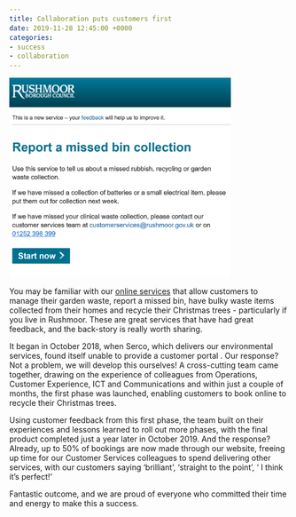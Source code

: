 ```yaml
---
title: Collaboration puts customers first
date: 2019-11-28 12:45:00 +0000
categories: 
- success
- collaboration
---
```


<img src="/uploads/missed%20bin.PNG" width=400>

You may be familiar with our [online services](https://environment.rushmoor.gov.uk/) that allow customers to manage their garden waste, report a missed bin, have bulky waste items collected from their homes and recycle their Christmas trees - particularly if you live in Rushmoor. These are great services that have had great feedback, and the back-story is really worth sharing.
 
It began in October 2018, when Serco, which delivers our environmental services, found itself unable to provide a customer portal . Our response? Not a problem, we will develop this ourselves! A cross-cutting team came together, drawing on the experience of colleagues from Operations, Customer Experience, ICT and Communications and within just a couple of months, the first phase was launched, enabling customers to book online to recycle their Christmas trees.
 
Using customer feedback from this first phase, the team built on their experiences and lessons learned to roll out more phases, with the final product completed just a year later in October 2019. And the response? Already, up to 50% of  bookings are now made through our website, freeing up time for our Customer Services colleagues to spend delivering other services, with our customers saying ‘brilliant’, ‘straight to the point’, ‘ I think it’s perfect!’
 
Fantastic outcome, and we are proud of everyone who committed their time and energy to make this a success.
